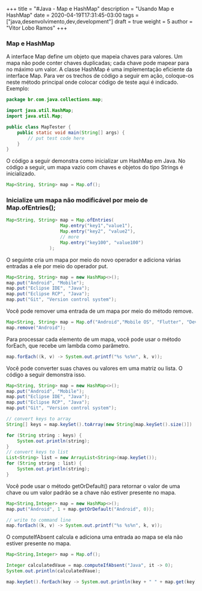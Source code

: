 +++
title = "#Java - Map e HashMap"
description = "Usando Map e HashMap"
date = 2020-04-19T17:31:45-03:00
tags = ["java,desenvolvimento,dev,development"]
draft = true
weight = 5
author = "Vitor Lobo Ramos"
+++

### Map e HashMap

A interface Map define um objeto que mapeia chaves para valores. Um mapa não pode conter chaves duplicadas; cada chave pode mapear para no máximo um valor. A classe HashMap é uma implementação eficiente da interface Map. Para ver os trechos de código a seguir em ação, coloque-os neste método principal onde colocar código de teste aqui é indicado. Exemplo:

```java
package br.com.java.collections.map;

import java.util.HashMap;
import java.util.Map;

public class MapTester {
    public static void main(String[] args) {
        // put test code here
    }
}
```

O código a seguir demonstra como inicializar um HashMap em Java. No código a seguir, um mapa vazio com chaves e objetos do tipo Strings é inicializado.

```java
Map<String, String> map = Map.of();
```

### Inicialize um mapa não modificável por meio de Map.ofEntries();

```java
Map<String, String> map = Map.ofEntries(
                    Map.entry("key1","value1"),
                    Map.entry("key2", "value2"),
                    // more
                    Map.entry("key100", "value100")
                );
```

O seguinte cria um mapa por meio do novo operador e adiciona várias entradas a ele por meio do operador put.

```java
Map<String, String> map = new HashMap<>();
map.put("Android", "Mobile");
map.put("Eclipse IDE", "Java");
map.put("Eclipse RCP", "Java");
map.put("Git", "Version control system");
```

Você pode remover uma entrada de um mapa por meio do método remove.

```java
Map<String, String> map = Map.of("Android","Mobile OS", "Flutter", "Development environment");
map.remove("Android");
```

Para processar cada elemento de um mapa, você pode usar o método forEach, que recebe um lambda como parâmetro.

```java
map.forEach((k, v) -> System.out.printf("%s %s%n", k, v));
```

Você pode converter suas chaves ou valores em uma matriz ou lista. O código a seguir demonstra isso.

```java
Map<String, String> map = new HashMap<>();
map.put("Android", "Mobile");
map.put("Eclipse IDE", "Java");
map.put("Eclipse RCP", "Java");
map.put("Git", "Version control system");

// convert keys to array
String[] keys = map.keySet().toArray(new String[map.keySet().size()])

for (String string : keys) {
    System.out.println(string);
}
// convert keys to list
List<String> list = new ArrayList<String>(map.keySet());
for (String string : list) {
    System.out.println(string);
}
```

Você pode usar o método getOrDefault() para retornar o valor de uma chave ou um valor padrão se a chave não estiver presente no mapa.

```java
Map<String,Integer> map = new HashMap<>();
map.put("Android", 1 + map.getOrDefault("Android", 0));

// write to command line
map.forEach((k, v) -> System.out.printf("%s %s%n", k, v));
```

O computeIfAbsent calcula e adiciona uma entrada ao mapa se ela não estiver presente no mapa.

```java
Map<String,Integer> map = Map.of();

Integer calculatedVaue = map.computeIfAbsent("Java", it -> 0);
System.out.println(calculatedVaue);

map.keySet().forEach(key -> System.out.println(key + " " + map.get(key)));
```